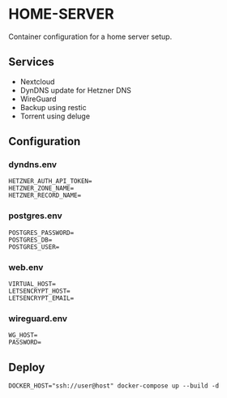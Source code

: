 # HOME-SERVER

Container configuration for a home server setup.

## Services

* Nextcloud
* DynDNS update for Hetzner DNS
* WireGuard
* Backup using restic
* Torrent using deluge

## Configuration

### dyndns.env

```
HETZNER_AUTH_API_TOKEN=
HETZNER_ZONE_NAME=
HETZNER_RECORD_NAME=
```

### postgres.env

```
POSTGRES_PASSWORD=
POSTGRES_DB=
POSTGRES_USER=
```

### web.env

```
VIRTUAL_HOST=
LETSENCRYPT_HOST=
LETSENCRYPT_EMAIL=
```

### wireguard.env

```
WG_HOST=
PASSWORD=
```

## Deploy

```
DOCKER_HOST="ssh://user@host" docker-compose up --build -d
```